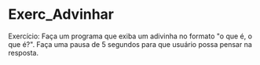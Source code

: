 # Exerc_Advinhar
Exercício: Faça um programa que exiba um adivinha no formato "o que é, o que é?". Faça uma pausa de 5 segundos para que usuário possa pensar na resposta.
